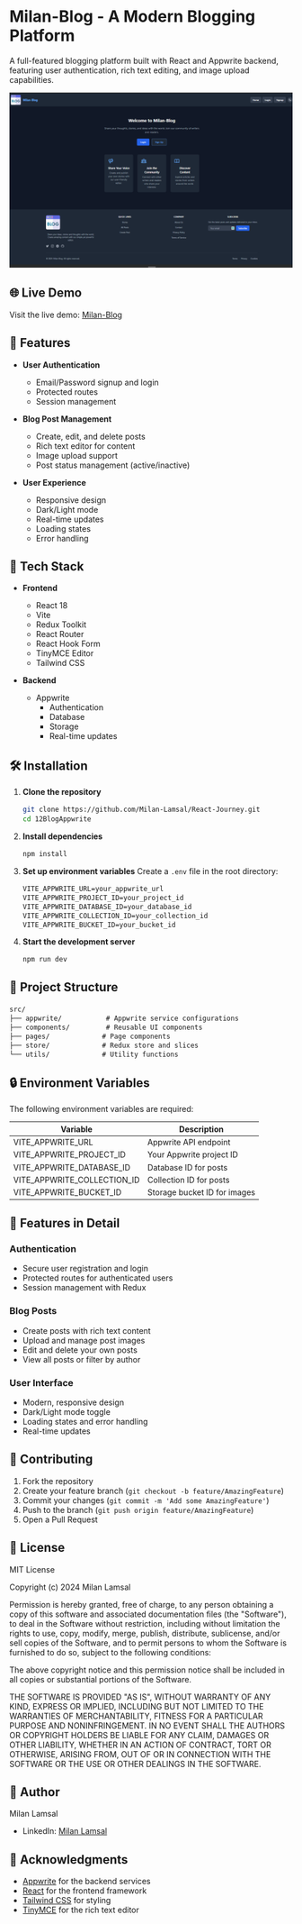 # Milan-Blog - A Modern Blogging Platform

A full-featured blogging platform built with React and Appwrite backend, featuring user authentication, rich text editing, and image upload capabilities.

![Blog Preview](src/assets/Image1.png)

## 🌐 Live Demo

Visit the live demo: [Milan-Blog](https://milan-blog-with-appwrite-tawny.vercel.app)



## 🌟 Features

- **User Authentication**
  - Email/Password signup and login
  - Protected routes
  - Session management

- **Blog Post Management**
  - Create, edit, and delete posts
  - Rich text editor for content
  - Image upload support
  - Post status management (active/inactive)

- **User Experience**
  - Responsive design
  - Dark/Light mode
  - Real-time updates
  - Loading states
  - Error handling

## 🚀 Tech Stack

- **Frontend**
  - React 18
  - Vite
  - Redux Toolkit
  - React Router
  - React Hook Form
  - TinyMCE Editor
  - Tailwind CSS

- **Backend**
  - Appwrite
    - Authentication
    - Database
    - Storage
    - Real-time updates

## 🛠️ Installation

1. **Clone the repository**
   ```bash
   git clone https://github.com/Milan-Lamsal/React-Journey.git
   cd 12BlogAppwrite
   ```

2. **Install dependencies**
   ```bash
   npm install
   ```

3. **Set up environment variables**
   Create a `.env` file in the root directory:
   ```
   VITE_APPWRITE_URL=your_appwrite_url
   VITE_APPWRITE_PROJECT_ID=your_project_id
   VITE_APPWRITE_DATABASE_ID=your_database_id
   VITE_APPWRITE_COLLECTION_ID=your_collection_id
   VITE_APPWRITE_BUCKET_ID=your_bucket_id
   ```

4. **Start the development server**
   ```bash
   npm run dev
   ```

## 📝 Project Structure

```
src/
├── appwrite/           # Appwrite service configurations
├── components/         # Reusable UI components
├── pages/             # Page components
├── store/             # Redux store and slices
└── utils/             # Utility functions
```

## 🔒 Environment Variables

The following environment variables are required:

| Variable | Description |
|----------|-------------|
| VITE_APPWRITE_URL | Appwrite API endpoint |
| VITE_APPWRITE_PROJECT_ID | Your Appwrite project ID |
| VITE_APPWRITE_DATABASE_ID | Database ID for posts |
| VITE_APPWRITE_COLLECTION_ID | Collection ID for posts |
| VITE_APPWRITE_BUCKET_ID | Storage bucket ID for images |

## 🎯 Features in Detail

### Authentication
- Secure user registration and login
- Protected routes for authenticated users
- Session management with Redux

### Blog Posts
- Create posts with rich text content
- Upload and manage post images
- Edit and delete your own posts
- View all posts or filter by author

### User Interface
- Modern, responsive design
- Dark/Light mode toggle
- Loading states and error handling
- Real-time updates

## 🤝 Contributing

1. Fork the repository
2. Create your feature branch (`git checkout -b feature/AmazingFeature`)
3. Commit your changes (`git commit -m 'Add some AmazingFeature'`)
4. Push to the branch (`git push origin feature/AmazingFeature`)
5. Open a Pull Request

## 📄 License

MIT License

Copyright (c) 2024 Milan Lamsal

Permission is hereby granted, free of charge, to any person obtaining a copy
of this software and associated documentation files (the "Software"), to deal
in the Software without restriction, including without limitation the rights
to use, copy, modify, merge, publish, distribute, sublicense, and/or sell
copies of the Software, and to permit persons to whom the Software is
furnished to do so, subject to the following conditions:

The above copyright notice and this permission notice shall be included in all
copies or substantial portions of the Software.

THE SOFTWARE IS PROVIDED "AS IS", WITHOUT WARRANTY OF ANY KIND, EXPRESS OR
IMPLIED, INCLUDING BUT NOT LIMITED TO THE WARRANTIES OF MERCHANTABILITY,
FITNESS FOR A PARTICULAR PURPOSE AND NONINFRINGEMENT. IN NO EVENT SHALL THE
AUTHORS OR COPYRIGHT HOLDERS BE LIABLE FOR ANY CLAIM, DAMAGES OR OTHER
LIABILITY, WHETHER IN AN ACTION OF CONTRACT, TORT OR OTHERWISE, ARISING FROM,
OUT OF OR IN CONNECTION WITH THE SOFTWARE OR THE USE OR OTHER DEALINGS IN THE
SOFTWARE.

## 👤 Author

Milan Lamsal

- LinkedIn: [Milan Lamsal](https://linkedin.com/in/milan-lamsal)

## 🙏 Acknowledgments

- [Appwrite](https://appwrite.io/) for the backend services
- [React](https://reactjs.org/) for the frontend framework
- [Tailwind CSS](https://tailwindcss.com/) for styling
- [TinyMCE](https://www.tiny.cloud/) for the rich text editor


